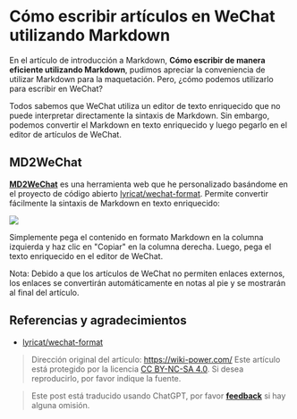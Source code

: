 # Cómo escribir artículos en WeChat utilizando Markdown

En el artículo de introducción a Markdown, **Cómo escribir de manera eficiente utilizando Markdown**, pudimos apreciar la conveniencia de utilizar Markdown para la maquetación. Pero, ¿cómo podemos utilizarlo para escribir en WeChat?

Todos sabemos que WeChat utiliza un editor de texto enriquecido que no puede interpretar directamente la sintaxis de Markdown. Sin embargo, podemos convertir el Markdown en texto enriquecido y luego pegarlo en el editor de artículos de WeChat.

## MD2WeChat

[**MD2WeChat**](https://md2wechat.wiki-power.com/) es una herramienta web que he personalizado basándome en el proyecto de código abierto [lyricat/wechat-format](https://github.com/lyricat/wechat-format). Permite convertir fácilmente la sintaxis de Markdown en texto enriquecido:

[![](https://media.wiki-power.com/img/20210216125752.png)](https://md2wechat.wiki-power.com/)

Simplemente pega el contenido en formato Markdown en la columna izquierda y haz clic en "Copiar" en la columna derecha. Luego, pega el texto enriquecido en el editor de WeChat.

Nota: Debido a que los artículos de WeChat no permiten enlaces externos, los enlaces se convertirán automáticamente en notas al pie y se mostrarán al final del artículo.

## Referencias y agradecimientos

- [lyricat/wechat-format](https://github.com/lyricat/wechat-format)

> Dirección original del artículo: <https://wiki-power.com/>
> Este artículo está protegido por la licencia [CC BY-NC-SA 4.0](https://creativecommons.org/licenses/by/4.0/deed.zh). Si desea reproducirlo, por favor indique la fuente.

> Este post está traducido usando ChatGPT, por favor [**feedback**](https://github.com/linyuxuanlin/Wiki_MkDocs/issues/new) si hay alguna omisión.
